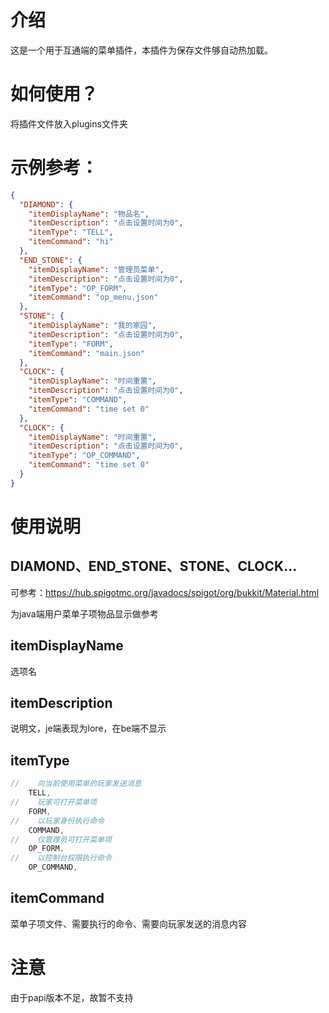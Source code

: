 

# 介绍
这是一个用于互通端的菜单插件，本插件为保存文件够自动热加载。

# 如何使用？
将插件文件放入plugins文件夹

# 示例参考：
```json
{
  "DIAMOND": {
    "itemDisplayName": "物品名",
    "itemDescription": "点击设置时间为0",
    "itemType": "TELL",
    "itemCommand": "hi"
  },
  "END_STONE": {
    "itemDisplayName": "管理员菜单",
    "itemDescription": "点击设置时间为0",
    "itemType": "OP_FORM",
    "itemCommand": "op_menu.json"
  },
  "STONE": {
    "itemDisplayName": "我的家园",
    "itemDescription": "点击设置时间为0",
    "itemType": "FORM",
    "itemCommand": "main.json"
  },
  "CLOCK": {
    "itemDisplayName": "时间重置",
    "itemDescription": "点击设置时间为0",
    "itemType": "COMMAND",
    "itemCommand": "time set 0"
  },
  "CLOCK": {
    "itemDisplayName": "时间重置",
    "itemDescription": "点击设置时间为0",
    "itemType": "OP_COMMAND",
    "itemCommand": "time set 0"
  }
}
```

# 使用说明

## DIAMOND、END_STONE、STONE、CLOCK...
可参考：https://hub.spigotmc.org/javadocs/spigot/org/bukkit/Material.html


为java端用户菜单子项物品显示做参考
## itemDisplayName
选项名

## itemDescription
说明文，je端表现为lore，在be端不显示
## itemType
```java
//    向当前使用菜单的玩家发送消息
    TELL,
//    玩家可打开菜单项
    FORM,
//    以玩家身份执行命令
    COMMAND,
//    仅管理员可打开菜单项
    OP_FORM,
//    以控制台权限执行命令
    OP_COMMAND,
```

## itemCommand
菜单子项文件、需要执行的命令、需要向玩家发送的消息内容



# 注意
由于papi版本不足，故暂不支持